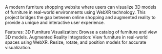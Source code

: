 A modern furniture shopping website where users can visualize 3D models of furniture in real-world environments using WebXR technology. This project bridges the gap between online shopping and augmented reality to provide a unique and interactive user experience.

Features:
3D Furniture Visualization: Browse a catalog of furniture and view 3D models.
Augmented Reality Integration:
View furniture in real-world spaces using WebXR.
Resize, rotate, and position models for accurate visualization.
